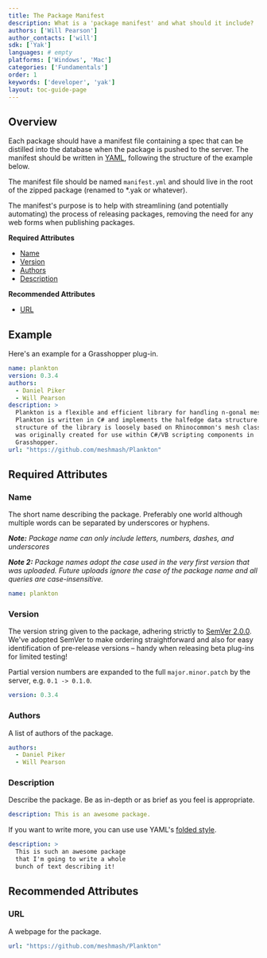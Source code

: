```yaml
---
title: The Package Manifest
description: What is a 'package manifest' and what should it include?
authors: ['Will Pearson']
author_contacts: ['will']
sdk: ['Yak']
languages: # empty
platforms: ['Windows', 'Mac']
categories: ['Fundamentals']
order: 1
keywords: ['developer', 'yak']
layout: toc-guide-page
---
```


## Overview

Each package should have a manifest file containing a spec that can be distilled into the database when the package is pushed to the server. The manifest should be written in [YAML](http://www.yaml.org), following the structure of the example below.

The manifest file should be named `manifest.yml` and should live in the root of the zipped package (renamed to \*.yak or whatever).

The manifest's purpose is to help with streamlining (and potentially automating) the process of releasing packages, removing the need for any web forms when publishing packages.

**Required Attributes**
 - [Name](#name)
 - [Version](#version)
 - [Authors](#authors)
 - [Description](#description)

**Recommended Attributes**
 <!-- - [`license`](#license) -->
 - [URL](#url)

<!-- ### Optional Attributes
 - [`dependencies`](#dependencies) -->

## Example

Here's an example for a Grasshopper plug-in.

```yaml
name: plankton
version: 0.3.4
authors:
  - Daniel Piker
  - Will Pearson
description: >
  Plankton is a flexible and efficient library for handling n-gonal meshes.
  Plankton is written in C# and implements the halfedge data structure. The
  structure of the library is loosely based on Rhinocommon's mesh classes and
  was originally created for use within C#/VB scripting components in
  Grasshopper.
url: "https://github.com/meshmash/Plankton"
```

## Required Attributes

### Name

The short name describing the package. Preferably one world although multiple words can be separated by underscores or hyphens.

_**Note:** Package name can only include letters, numbers, dashes, and underscores_

_**Note 2:** Package names adopt the case used in the very first version that was uploaded. Future uploads ignore the case of the package name and all queries are case-insensitive._

```yaml
name: plankton
```

### Version

The version string given to the package, adhering strictly to [SemVer 2.0.0](http://semver.org/spec/v2.0.0.html). We've adopted SemVer to make ordering straightforward and also for easy identification of pre-release versions – handy when releasing beta plug-ins for limited testing!

Partial version numbers are expanded to the full `major.minor.patch` by the server, e.g. `0.1 -> 0.1.0`.

```yaml
version: 0.3.4
```

### Authors

A list of authors of the package.

```yaml
authors:
  - Daniel Piker
  - Will Pearson
```

### Description

Describe the package. Be as in-depth or as brief as you feel is appropriate.

```yaml
description: This is an awesome package.
```

If you want to write more, you can use use YAML's [folded style](http://www.yaml.org/spec/1.2/spec.html#id2796251).

```yaml
description: >
  This is such an awesome package
  that I'm going to write a whole
  bunch of text describing it!
```


## Recommended Attributes

<!-- ### License

The license for this package. This should be no more than 64 characters and should be one of the standard [SPDX identifiers](spdx.org/licenses/).

```yaml
license: MIT
```

If the intention is to make the package open source then ideally you should pick one that is [OSI (Open Source Initiative)](opensource.org/licenses/alphabetical) approved. The most commonly used OSI approved licenses are BSD-3-Clause and MIT. GitHub also provides a license picker at http://choosealicense.com.

This should just be the name of your license. The full text of the license should be included in the package as `LICENSE[.ext]` (at the top level) when you build it.

You should specify a license for your package so that people know how they are permitted to use it, and any restrictions you're placing on it. Not specifying a license means all rights are reserved; others have no rights to use the code for any purpose. -->

### URL

A webpage for the package.

<!-- NOTE: I'm thinking that, where this is a github repository, there is the possibility to build direct from HEAD. -->

```yaml
url: "https://github.com/meshmash/Plankton"
```


<!-- ## Optional Attributes

### Dependencies

A list of packages upon which this package depends. Can also include optional version specifications, again adhering to Semantic Versioning.

_Not currently used, however the server is capable of storing dependencies so this needs hooking up!_

```yaml
dependencies:
  - name: plankton
    spec: "< 0.4.0, >= 0.3.0"
  - name: package_without_spec
``` -->


<!--## Alternative (JSON)

```json
{
  "name": "plankton",
  "version": "0.3.4",
  "author": [
    "Daniel Piker",
    "Will Pearson"
  ],
  "dependencies": [

  ],
  "description": "Plankton is a flexible and efficient library for handling n-gonal meshes. Plankton is written in C# and implements the halfedge data structure. The structure of the library is loosely based on Rhinocommon's mesh classes and was originally created for use within C#/VB scripting components in Grasshopper.",
  "license": "LGPL-3",
  "url": "https://github.com/meshmash/Plankton",
  "type": "gh-plugin"
}
``` -->
